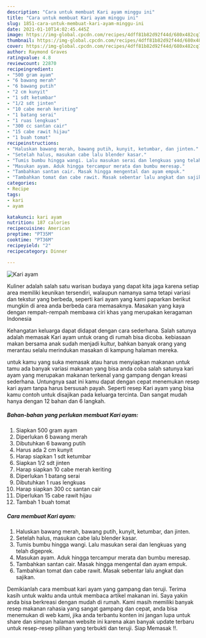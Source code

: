 ```yaml
---
description: "Cara untuk membuat Kari ayam minggu ini"
title: "Cara untuk membuat Kari ayam minggu ini"
slug: 1851-cara-untuk-membuat-kari-ayam-minggu-ini
date: 2021-01-10T14:02:45.445Z
image: https://img-global.cpcdn.com/recipes/4dff81b82d92f44d/680x482cq70/kari-ayam-foto-resep-utama.jpg
thumbnail: https://img-global.cpcdn.com/recipes/4dff81b82d92f44d/680x482cq70/kari-ayam-foto-resep-utama.jpg
cover: https://img-global.cpcdn.com/recipes/4dff81b82d92f44d/680x482cq70/kari-ayam-foto-resep-utama.jpg
author: Raymond Graves
ratingvalue: 4.8
reviewcount: 22870
recipeingredient:
- "500 gram ayam"
- "6 bawang merah"
- "6 bawang putih"
- "2 cm kunyit"
- "1 sdt ketumbar"
- "1/2 sdt jinten"
- "10 cabe merah keriting"
- "1 batang serai"
- "1 ruas lengkuas"
- "300 cc santan cair"
- "15 cabe rawit hijau"
- "1 buah tomat"
recipeinstructions:
- "Haluskan bawang merah, bawang putih, kunyit, ketumbar, dan jinten."
- "Setelah halus, masukan cabe lalu blender kasar."
- "Tumis bumbu hingga wangi. Lalu masukan serai dan lengkuas yang telah digeprek."
- "Masukan ayam. Aduk hingga tercampur merata dan bumbu meresap."
- "Tambahkan santan cair. Masak hingga mengental dan ayam empuk."
- "Tambahkan tomat dan cabe rawit. Masak sebentar lalu angkat dan sajikan."
categories:
- Recipe
tags:
- kari
- ayam

katakunci: kari ayam 
nutrition: 187 calories
recipecuisine: American
preptime: "PT35M"
cooktime: "PT36M"
recipeyield: "2"
recipecategory: Dinner

---
```



![Kari ayam](https://img-global.cpcdn.com/recipes/4dff81b82d92f44d/680x482cq70/kari-ayam-foto-resep-utama.jpg)

Kuliner adalah salah satu warisan budaya yang dapat kita jaga karena setiap area memiliki keunikan tersendiri, walaupun namanya sama tetapi variasi dan tekstur yang berbeda, seperti kari ayam yang kami paparkan berikut mungkin di area anda berbeda cara memasaknya. Masakan yang kaya dengan rempah-rempah membawa ciri khas yang merupakan keragaman Indonesia

Kehangatan keluarga dapat didapat dengan cara sederhana. Salah satunya adalah memasak Kari ayam untuk orang di rumah bisa dicoba. kebiasaan makan bersama anak sudah menjadi kultur, bahkan banyak orang yang merantau selalu merindukan masakan di kampung halaman mereka.



untuk kamu yang suka memasak atau harus menyiapkan makanan untuk tamu ada banyak variasi makanan yang bisa anda coba salah satunya kari ayam yang merupakan makanan terkenal yang gampang dengan kreasi sederhana. Untungnya saat ini kamu dapat dengan cepat menemukan resep kari ayam tanpa harus bersusah payah.
Seperti resep Kari ayam yang bisa kamu contoh untuk disajikan pada keluarga tercinta. Dan sangat mudah hanya dengan 12 bahan dan 6 langkah.


<!--inarticleads1-->

##### Bahan-bahan yang perlukan membuat Kari ayam:

1. Siapkan 500 gram ayam
1. Diperlukan 6 bawang merah
1. Dibutuhkan 6 bawang putih
1. Harus ada 2 cm kunyit
1. Harap siapkan 1 sdt ketumbar
1. Siapkan 1/2 sdt jinten
1. Harap siapkan 10 cabe merah keriting
1. Diperlukan 1 batang serai
1. Dibutuhkan 1 ruas lengkuas
1. Harap siapkan 300 cc santan cair
1. Diperlukan 15 cabe rawit hijau
1. Tambah 1 buah tomat




<!--inarticleads2-->

##### Cara membuat  Kari ayam:

1. Haluskan bawang merah, bawang putih, kunyit, ketumbar, dan jinten.
1. Setelah halus, masukan cabe lalu blender kasar.
1. Tumis bumbu hingga wangi. Lalu masukan serai dan lengkuas yang telah digeprek.
1. Masukan ayam. Aduk hingga tercampur merata dan bumbu meresap.
1. Tambahkan santan cair. Masak hingga mengental dan ayam empuk.
1. Tambahkan tomat dan cabe rawit. Masak sebentar lalu angkat dan sajikan.




Demikianlah cara membuat kari ayam yang gampang dan teruji. Terima kasih untuk waktu anda untuk membaca artikel makanan ini. Saya yakin anda bisa berkreasi dengan mudah di rumah. Kami masih memiliki banyak resep makanan rahasia yang sangat gampang dan cepat, anda bisa menemukan di web kami, jika anda terbantu konten ini jangan lupa untuk share dan simpan halaman website ini karena akan banyak update terbaru untuk resep-resep pilihan yang terbukti dan teruji. Siap Memasak !!. 
